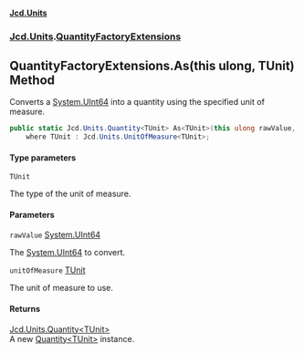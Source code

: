 #### [Jcd.Units](index.md 'index')
### [Jcd.Units](Jcd.Units.md 'Jcd.Units').[QuantityFactoryExtensions](Jcd.Units.QuantityFactoryExtensions.md 'Jcd.Units.QuantityFactoryExtensions')

## QuantityFactoryExtensions.As<TUnit>(this ulong, TUnit) Method

Converts a [System.UInt64](https://docs.microsoft.com/en-us/dotnet/api/System.UInt64 'System.UInt64') into a quantity using the specified unit of measure.

```csharp
public static Jcd.Units.Quantity<TUnit> As<TUnit>(this ulong rawValue, TUnit unitOfMeasure)
    where TUnit : Jcd.Units.UnitOfMeasure<TUnit>;
```
#### Type parameters

<a name='Jcd.Units.QuantityFactoryExtensions.As_TUnit_(thisulong,TUnit).TUnit'></a>

`TUnit`

The type of the unit of measure.
#### Parameters

<a name='Jcd.Units.QuantityFactoryExtensions.As_TUnit_(thisulong,TUnit).rawValue'></a>

`rawValue` [System.UInt64](https://docs.microsoft.com/en-us/dotnet/api/System.UInt64 'System.UInt64')

The [System.UInt64](https://docs.microsoft.com/en-us/dotnet/api/System.UInt64 'System.UInt64') to convert.

<a name='Jcd.Units.QuantityFactoryExtensions.As_TUnit_(thisulong,TUnit).unitOfMeasure'></a>

`unitOfMeasure` [TUnit](Jcd.Units.QuantityFactoryExtensions.As_TUnit_(thisulong,TUnit).md#Jcd.Units.QuantityFactoryExtensions.As_TUnit_(thisulong,TUnit).TUnit 'Jcd.Units.QuantityFactoryExtensions.As<TUnit>(this ulong, TUnit).TUnit')

The unit of measure to use.

#### Returns
[Jcd.Units.Quantity&lt;](Jcd.Units.Quantity_TUnit_.md 'Jcd.Units.Quantity<TUnit>')[TUnit](Jcd.Units.QuantityFactoryExtensions.As_TUnit_(thisulong,TUnit).md#Jcd.Units.QuantityFactoryExtensions.As_TUnit_(thisulong,TUnit).TUnit 'Jcd.Units.QuantityFactoryExtensions.As<TUnit>(this ulong, TUnit).TUnit')[&gt;](Jcd.Units.Quantity_TUnit_.md 'Jcd.Units.Quantity<TUnit>')  
A new [Quantity&lt;TUnit&gt;](Jcd.Units.Quantity_TUnit_.md 'Jcd.Units.Quantity<TUnit>') instance.